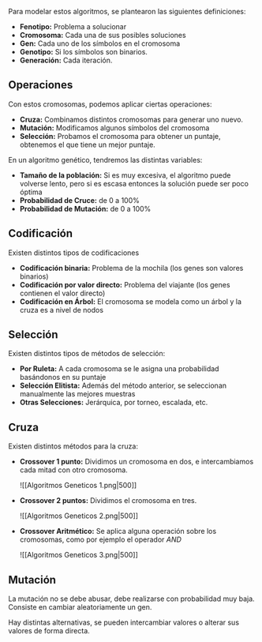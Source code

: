 Para modelar estos algoritmos, se plantearon las siguientes definiciones:

- **Fenotipo:** Problema a solucionar
- **Cromosoma:** Cada una de sus posibles soluciones
- **Gen:** Cada uno de los símbolos en el cromosoma
- **Genotipo:** Si los símbolos son binarios.
- **Generación:** Cada iteración.

## Operaciones

Con estos cromosomas, podemos aplicar ciertas operaciones:

- **Cruza:** Combinamos distintos cromosomas para generar uno nuevo.
- **Mutación:** Modificamos algunos símbolos del cromosoma
- **Selección:** Probamos el cromosoma para obtener un puntaje, obtenemos el que tiene un mejor puntaje.

En un algoritmo genético, tendremos las distintas variables:

- **Tamaño de la población:** Si es muy excesiva, el algoritmo puede volverse lento, pero si es escasa entonces la solución puede ser poco óptima
- **Probabilidad de Cruce:** de 0 a 100%
- **Probabilidad de Mutación:** de 0 a 100%

## Codificación

Existen distintos tipos de codificaciones

- **Codificación binaria:** Problema de la mochila (los genes son valores binarios)
- **Codificación por valor directo:** Problema del viajante (los genes contienen el valor directo)
- **Codificación en Árbol:** El cromosoma se modela como un árbol y la cruza es a nivel de nodos

## Selección

Existen distintos tipos de métodos de selección:

- **Por Ruleta:** A cada cromosoma se le asigna una probabilidad basándonos en su puntaje
- **Selección Elitista:** Además del método anterior, se seleccionan manualmente las mejores muestras
- **Otras Selecciones:** Jerárquica, por torneo, escalada, etc.

## Cruza

Existen distintos métodos para la cruza:

- **Crossover 1 punto:** Dividimos un cromosoma en dos, e intercambiamos cada mitad con otro cromosoma.

	![[Algoritmos Geneticos 1.png|500]]

- **Crossover 2 puntos:** Dividimos el cromosoma en tres.

	![[Algoritmos Geneticos 2.png|500]]

- **Crossover Aritmético:** Se aplica alguna operación sobre los cromosomas, como por ejemplo el operador *AND*

	![[Algoritmos Geneticos 3.png|500]]

## Mutación

La mutación no se debe abusar, debe realizarse con probabilidad muy baja. Consiste en cambiar aleatoriamente un gen.

Hay distintas alternativas, se pueden intercambiar valores o alterar sus valores de forma directa.
